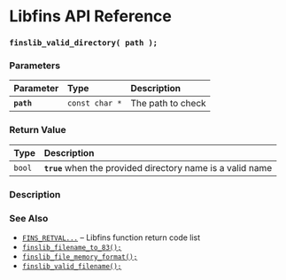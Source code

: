 # Libfins API Reference

### `finslib_valid_directory( path );`

### Parameters

| Parameter | Type | Description |
| :--- | :--- | :--- |
|**`path`**|`const char *`|The path to check|

### Return Value

| Type | Description |
| :--- | :--- |
|`bool`|**`true`** when the provided directory name is a valid name|

### Description

### See Also

* [`FINS_RETVAL...`](FINS_RETVAL.md) &ndash; Libfins function return code list
* [`finslib_filename_to_83();`](finslib_filename_to_83.md)
* [`finslib_file_memory_format();`](finslib_file_memory_format.md)
* [`finslib_valid_filename();`](finslib_valid_filename.md)
